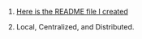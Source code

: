 1. [Here is the README file I created](../../README.md)
    
1. Local, Centralized, and Distributed.
